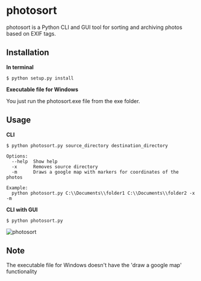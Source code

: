 # photosort

photosort is a Python CLI and GUI tool for sorting and archiving photos based on EXIF tags.

## Installation

**In terminal**

```
$ python setup.py install
```

**Executable file for Windows**

You just run the photosort.exe file from the exe folder.

## Usage

**CLI**

```
$ python photosort.py source_directory destination_directory

Options:
  --help  Show help
  -x      Removes source directory
  -m      Draws a google map with markers for coordinates of the photos

Example:
  python photosort.py C:\\Documents\\folder1 C:\\Documents\\folder2 -x -m
```
**CLI with GUI**

```
$ python photosort.py
```

![photosort](https://user-images.githubusercontent.com/39188731/69559441-3ec24f00-0faa-11ea-88b8-4ab85d618802.png)

## Note

The executable file for Windows doesn't have the 'draw a google map' functionality
